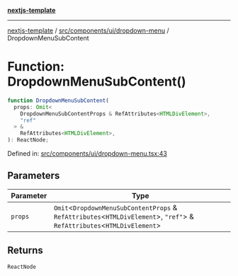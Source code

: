 [**nextjs-template**](README.md)

---

[nextjs-template](README.md) / [src/components/ui/dropdown-menu](src.components.ui.dropdown-menu.md) / DropdownMenuSubContent

# Function: DropdownMenuSubContent()

```ts
function DropdownMenuSubContent(
  props: Omit<
    DropdownMenuSubContentProps & RefAttributes<HTMLDivElement>,
    "ref"
  > &
    RefAttributes<HTMLDivElement>,
): ReactNode;
```

Defined in: [src/components/ui/dropdown-menu.tsx:43](https://github.com/mariolim96/Easy-Check-In/blob/e840a4393cceae48bed5204292fc61d73f9f5dbb/src/components/ui/dropdown-menu.tsx#L43)

## Parameters

| Parameter | Type                                                                                                                         |
| --------- | ---------------------------------------------------------------------------------------------------------------------------- |
| `props`   | `Omit`\<`DropdownMenuSubContentProps` & `RefAttributes`\<`HTMLDivElement`\>, `"ref"`\> & `RefAttributes`\<`HTMLDivElement`\> |

## Returns

`ReactNode`
